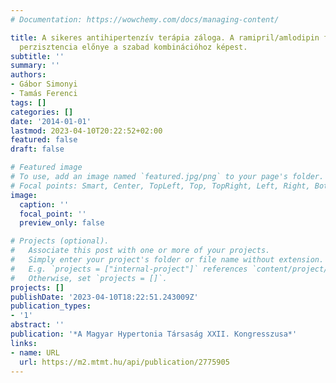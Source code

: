 ```yaml
---
# Documentation: https://wowchemy.com/docs/managing-content/

title: A sikeres antihipertenzív terápia záloga. A ramipril/amlodipin fix kombináció
  perzisztencia előnye a szabad kombinációhoz képest.
subtitle: ''
summary: ''
authors:
- Gábor Simonyi
- Tamás Ferenci
tags: []
categories: []
date: '2014-01-01'
lastmod: 2023-04-10T20:22:52+02:00
featured: false
draft: false

# Featured image
# To use, add an image named `featured.jpg/png` to your page's folder.
# Focal points: Smart, Center, TopLeft, Top, TopRight, Left, Right, BottomLeft, Bottom, BottomRight.
image:
  caption: ''
  focal_point: ''
  preview_only: false

# Projects (optional).
#   Associate this post with one or more of your projects.
#   Simply enter your project's folder or file name without extension.
#   E.g. `projects = ["internal-project"]` references `content/project/deep-learning/index.md`.
#   Otherwise, set `projects = []`.
projects: []
publishDate: '2023-04-10T18:22:51.243009Z'
publication_types:
- '1'
abstract: ''
publication: '*A Magyar Hypertonia Társaság XXII. Kongresszusa*'
links:
- name: URL
  url: https://m2.mtmt.hu/api/publication/2775905
---
```

